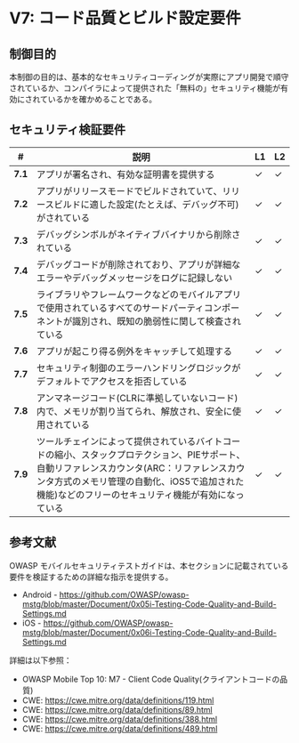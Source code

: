 # V7: コード品質とビルド設定要件

## 制御目的

本制御の目的は、基本的なセキュリティコーディングが実際にアプリ開発で順守されているか、コンパイラによって提供された「無料の」セキュリティ機能が有効にされているかを確かめることである。

## セキュリティ検証要件

| # | 説明 | L1 | L2 |
| --- | --- | --- | --- |
| **7.1** | アプリが署名され、有効な証明書を提供する | ✓ | ✓ |
| **7.2** | アプリがリリースモードでビルドされていて、リリースビルドに適した設定(たとえば、デバッグ不可)がされている | ✓ | ✓ |
| **7.3** | デバッグシンボルがネイティブバイナリから削除されている | ✓ | ✓ |
| **7.4** | デバッグコードが削除されており、アプリが詳細なエラーやデバッグメッセージをログに記録しない | ✓ | ✓ |
| **7.5** | ライブラリやフレームワークなどのモバイルアプリで使用されているすべてのサードパーティコンポーネントが識別され、既知の脆弱性に関して検査されている | ✓ | ✓ |
| **7.6** | アプリが起こり得る例外をキャッチして処理する | ✓ | ✓ |
| **7.7** | セキュリティ制御のエラーハンドリングロジックがデフォルトでアクセスを拒否している | ✓ | ✓ |
| **7.8** | アンマネージコード(CLRに準拠していないコード)内で、メモリが割り当てられ、解放され、安全に使用されている  | ✓ | ✓ |
| **7.9** | ツールチェインによって提供されているバイトコードの縮小、スタックプロテクション、PIEサポート、自動リファレンスカウンタ(ARC：リファレンスカウンタ方式のメモリ管理の自動化、iOS5で追加された機能)などのフリーのセキュリティ機能が有効になっている | ✓ | ✓ |

## 参考文献

OWASP モバイルセキュリティテストガイドは、本セクションに記載されている要件を検証するための詳細な指示を提供する。

- Android - https://github.com/OWASP/owasp-mstg/blob/master/Document/0x05i-Testing-Code-Quality-and-Build-Settings.md
- iOS - https://github.com/OWASP/owasp-mstg/blob/master/Document/0x06i-Testing-Code-Quality-and-Build-Settings.md

詳細は以下参照：

- OWASP Mobile Top 10:  M7 - Client Code Quality(クライアントコードの品質)
- CWE: https://cwe.mitre.org/data/definitions/119.html
- CWE: https://cwe.mitre.org/data/definitions/89.html
- CWE: https://cwe.mitre.org/data/definitions/388.html
- CWE: https://cwe.mitre.org/data/definitions/489.html
